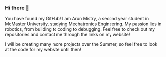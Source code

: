 ### Hi there 👋

You have found my GitHub! I am Arun Mistry, a second year student in McMaster University, studying Mechatronics Engineering. My passion lies in robotics, from building to coding to debugging. Feel free to check out my repositories and contact me through the links on my website!

I will be creating many more projects over the Summer, so feel free to look at the code for my website until then!
<!--
**ArunMistry/ArunMistry** is a ✨ _special_ ✨ repository because its `README.md` (this file) appears on your GitHub profile.
